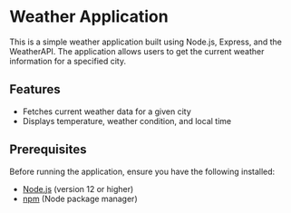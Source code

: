 # Weather Application

This is a simple weather application built using Node.js, Express, and the WeatherAPI. The application allows users to get the current weather information for a specified city.

## Features

- Fetches current weather data for a given city
- Displays temperature, weather condition, and local time

## Prerequisites

Before running the application, ensure you have the following installed:

- [Node.js](https://nodejs.org/) (version 12 or higher)
- [npm](https://www.npmjs.com/) (Node package manager)

